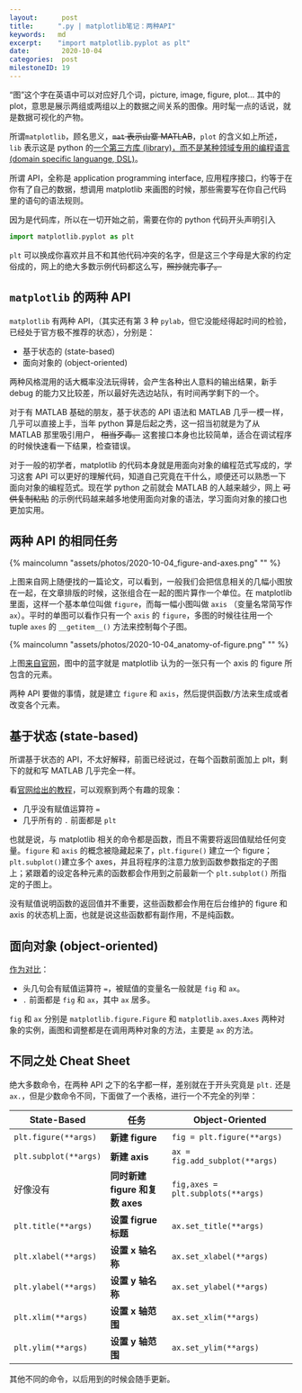 ```yaml
---
layout:      post
title:      ".py | matplotlib笔记：两种API"
keywords:   md
excerpt:    "import matplotlib.pyplot as plt"
date:        2020-10-04
categories:  post
milestoneID: 19
---
```


“图”这个字在英语中可以对应好几个词，picture, image, figure, plot... 其中的 plot，意思是展示两组或两组以上的数据之间关系的图像。用时髦一点的话说，就是数据可视化的产物。  

所谓`matplotlib`，顾名思义，~~`mat` 表示山寨 MATLAB~~，`plot` 的含义如上所述，`lib` 表示这是 python 的[一个第三方库 (library)，而不是某种领域专用的编程语言 (domain specific languange, DSL)](http://www.yinwang.org/blog-cn/2017/05/25/dsl)。

所谓 API，全称是 application programming interface, 应用程序接口，约等于在你有了自己的数据，想调用 matplotlib 来画图的时候，那些需要写在你自己代码里的语句的语法规则。

因为是代码库，所以在一切开始之前，需要在你的 python 代码开头声明引入

```python
import matplotlib.pyplot as plt
```

`plt` 可以换成你喜欢并且不和其他代码冲突的名字，但是这三个字母是大家的约定俗成的，网上的绝大多数示例代码都这么写，~~照抄就完事了。~~

## `matplotlib` 的两种 API

`matplotlib` 有两种 API，（其实还有第 3 种 `pylab`，但它没能经得起时间的检验，已经处于官方极不推荐的状态），分别是：

- 基于状态的 (state-based)
- 面向对象的 (object-oriented)

两种风格混用的话大概率没法玩得转，会产生各种出人意料的输出结果，新手 debug 的能力又比较差，所以最好先选边站队，有时间再学剩下的一个。

对于有 MATLAB 基础的朋友，基于状态的 API 语法和 MATLAB 几乎一模一样，几乎可以直接上手，当年 python 算是后起之秀，这一招当初就是为了从 MATLAB 那里吸引用户， ~~相当歹毒。~~ 这套接口本身也比较简单，适合在调试程序的时候快速看一下结果，检查错误。

对于一般的初学者，matplotlib 的代码本身就是用面向对象的编程范式写成的，学习这套 API 可以更好的理解代码，知道自己究竟在干什么，顺便还可以熟悉一下面向对象的编程范式。现在学 python 之前就会 MATLAB 的人越来越少，网上 ~~可供复制粘贴~~ 的示例代码越来越多地使用面向对象的语法，学习面向对象的接口也更加实用。

## 两种 API 的相同任务

{% maincolumn "assets/photos/2020-10-04_figure-and-axes.png" "" %}

上图来自网上随便找的一篇论文，可以看到，一般我们会把信息相关的几幅小图放在一起，在文章排版的时候，这张组合在一起的图片算作一个单位。在 matplotlib 里面，这样一个基本单位叫做 `figure`，而每一幅小图叫做 `axis` （变量名常简写作 `ax`）。平时的单图可以看作只有一个 `axis` 的 `figure`，多图的时候往往用一个 tuple `axes` 的 `__getitem__()` 方法来控制每个子图。

{% maincolumn "assets/photos/2020-10-04_anatomy-of-figure.png" "" %}

上图[来自官网](https://matplotlib.org/gallery/showcase/anatomy.html#anatomy-of-a-figure)，图中的蓝字就是 matplotlib 认为的一张只有一个 axis 的 figure 所包含的元素。

两种 API 要做的事情，就是建立 `figure` 和 `axis`，然后提供函数/方法来生成或者改变各个元素。

## 基于状态 (state-based)

所谓基于状态的 API，不太好解释，前面已经说过，在每个函数前面加上 plt，剩下的就和写 MATLAB 几乎完全一样。

看[官网给出的教程](https://matplotlib.org/tutorials/introductory/pyplot.html#sphx-glr-tutorials-introductory-pyplot-py)，可以观察到两个有趣的现象：

- 几乎没有赋值运算符 `=`
- 几乎所有的 `.` 前面都是 `plt`

也就是说，与 matplotlib 相关的命令都是函数，而且不需要将返回值赋给任何变量。`figure` 和 `axis` 的概念被隐藏起来了，`plt.figure()` 建立一个 figure；`plt.subplot()`建立多个 axes，并且将程序的注意力放到函数参数指定的子图上；紧跟着的设定各种元素的函数都会作用到之前最新一个 `plt.subplot()` 所指定的子图上。

没有赋值说明函数的返回值并不重要，这些函数都会作用在后台维护的 figure 和 axis 的状态机上面，也就是说这些函数都有副作用，不是纯函数。

## 面向对象 (object-oriented)

[作为对比](https://matplotlib.org/gallery/showcase/anatomy.html#anatomy-of-a-figure)：

- 头几句会有赋值运算符 `=`，被赋值的变量名一般就是 `fig` 和 `ax`。
- `.` 前面都是 `fig` 和 `ax`，其中 `ax` 居多。

`fig` 和 `ax` 分别是 `matplotlib.figure.Figure` 和 `matplotlib.axes.Axes` 两种对象的实例，画图和调整都是在调用两种对象的方法，主要是 `ax` 的方法。

## 不同之处 Cheat Sheet

绝大多数命令，在两种 API 之下的名字都一样，差别就在于开头究竟是 `plt.` 还是 `ax.`，但是少数命令不同，下面做了一个表格，进行一个不完全的列举：

| State-Based | 任务 | Object-Oriented |
|---|---|---|
|`plt.figure(**args)`|__新建 figure__|`fig = plt.figure(**args)`|
|`plt.subplot(**args)`|__新建 axis__|`ax = fig.add_subplot(**args)`|
|好像没有|__同时新建 figure 和复数 axes__|`fig,axes = plt.subplots(**args)`|
|`plt.title(**args)`|__设置 figrue 标题__|`ax.set_title(**args)`|
|`plt.xlabel(**args)`|__设置 x 轴名称__|`ax.set_xlabel(**args)`|
|`plt.ylabel(**args)`|__设置 y 轴名称__|`ax.set_ylabel(**args)`|
|`plt.xlim(**args)`|__设置 x 轴范围__|`ax.set_xlim(**args)`|
|`plt.ylim(**args)`|__设置 y 轴范围__|`ax.set_ylim(**args)`|

其他不同的命令，以后用到的时候会随手更新。
